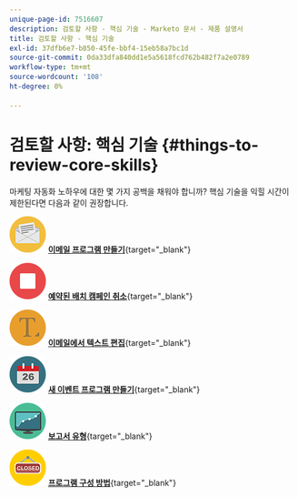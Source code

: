 ```yaml
---
unique-page-id: 7516607
description: 검토할 사항 - 핵심 기술 - Marketo 문서 - 제품 설명서
title: 검토할 사항 - 핵심 기술
exl-id: 37dfb6e7-b850-45fe-bbf4-15eb58a7bc1d
source-git-commit: 0da33dfa840dd1e5a5618fcd762b482f7a2e0789
workflow-type: tm+mt
source-wordcount: '108'
ht-degree: 0%

---
```


# 검토할 사항: 핵심 기술 {#things-to-review-core-skills}

마케팅 자동화 노하우에 대한 몇 가지 공백을 채워야 합니까? 핵심 기술을 익힐 시간이 제한된다면 다음과 같이 권장합니다.

![이메일 프로그램 만들기](assets/office-28.png) [**이메일 프로그램 만들기**](/help/marketo/product-docs/email-marketing/email-programs/creating-an-email-program/create-an-email-program.md){target=&quot;_blank&quot;}

![예약된 배치 캠페인 취소](assets/multimedia-27.png) [**예약된 배치 캠페인 취소**](/help/marketo/product-docs/core-marketo-concepts/smart-campaigns/using-smart-campaigns/cancel-a-scheduled-batch-campaign-run.md){target=&quot;_blank&quot;}

![이메일에서 텍스트 편집](assets/graphic-design-tools-34.png) [**이메일에서 텍스트 편집**](/help/marketo/product-docs/email-marketing/general/email-editor-2/edit-elements-in-an-email.md){target=&quot;_blank&quot;}

![새 이벤트 프로그램 만들기](assets/seo-57.png) [**새 이벤트 프로그램 만들기**](/help/marketo/product-docs/demand-generation/events/understanding-events/create-a-new-event-program.md){target=&quot;_blank&quot;}

![보고서 유형](assets/seo-04.png) [**보고서 유형**](/help/marketo/product-docs/reporting/basic-reporting/report-types/report-type-overview.md){target=&quot;_blank&quot;}

![프로그램 구성 방법](assets/shopping-09.png) [**프로그램 구성 방법**](/help/marketo/product-docs/core-marketo-concepts/programs/working-with-programs/best-practice-how-to-organize-your-programs.md){target=&quot;_blank&quot;}
